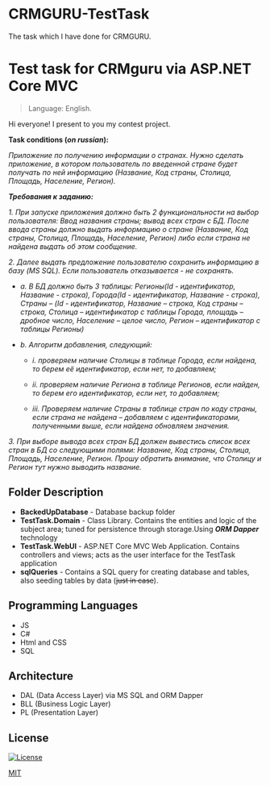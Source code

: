 # CRMGURU-TestTask
The task which I have done for CRMGURU.
# Test task for CRMguru via **ASP.NET Core MVC**
> Language: English.

Hi everyone! I present to you my contest project.

**Task conditions (*on russian*):**

*Приложение по получению информации о странах. Нужно сделать приложение, в котором пользователь по введенной стране будет получать по ней информацию (Название, Код страны, Столица, Площадь, Население, Регион).*

***Требования к заданию:***

*1. При запуске приложения должно быть 2 функциональности на выбор пользователя: Ввод названия страны; вывод всех стран с БД. После ввода страны должно выдать информацию о стране (Название, Код страны, Столица, Площадь, Население, Регион) либо если страна не найдена выдать об этом сообщение.*

*2. Далее выдать предложение пользователю сохранить информацию в базу (MS SQL). Если пользователь отказывается - не сохранять.*

  - *a. В БД должно быть 3 таблицы: Регионы(Id - идентификатор, Название - строка), Города(Id - идентификатор, Название - строка), Страны – (Id - идентификатор, Название – строка, Код страны – строка, Столица – идентификатор с таблицы Города, площадь – дробное число, Население – целое число, Регион – идентификатор с таблицы Регионы)*

  - *b. Алгоритм добавления, следующий:*

    - *i. проверяем наличие Столицы в таблице Города, если найдена, то берем её идентификатор, если нет, то добавляем;*

    - *ii. проверяем наличие Региона в таблице Регионов, если найден, то берем его идентификатор, если нет, то добавляем;*

    - *iii. Проверяем наличие Страны в таблице стран по коду страны, если страна не найдена – добавляем с идентификаторами, полученными выше, если найдена обновляем значения.*

*3. При выборе вывода всех стран БД должен вывестись список всех стран в БД со следующими полями: Название, Код страны, Столица, Площадь, Население, Регион. Прошу обратить внимание, что Столицу и Регион тут нужно выводить название.*

## Folder Description

- **BackedUpDatabase** - Database backup folder
- **TestTask.Domain** - Class Library. Contains the entities and logic of the subject area; tuned for persistence through storage.Using ***ORM Dapper*** technology
- **TestTask.WebUI** - ASP.NET Core MVC Web Application. Contains controllers and views; acts as the user interface for the TestTask application
- **sqlQueries** - Contains a SQL query for creating database and tables, also seeding tables by data (~~just in case~~).

## Programming Languages

- JS
- C#
- Html and CSS
- SQL

## Architecture

- DAL (Data Access Layer) via MS SQL and ORM Dapper
- BLL (Business Logic Layer)
- PL (Presentation Layer)

## License

[![License](http://img.shields.io/:license-mit-blue.svg?style=flat-square)](http://badges.mit-license.org)

[MIT](https://choosealicense.com/licenses/mit/)
